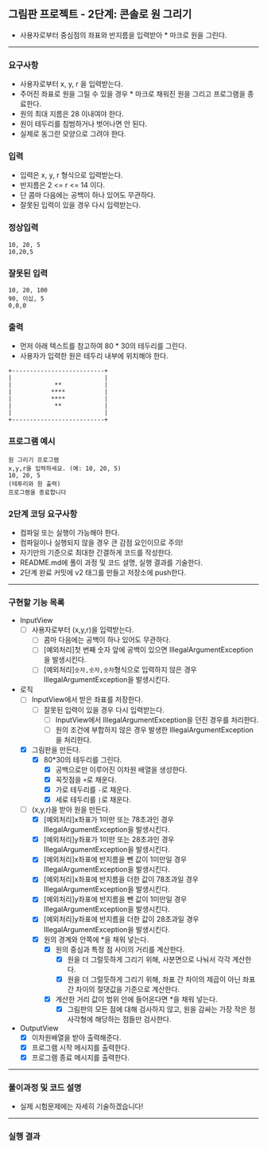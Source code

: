 ## 그림판 프로젝트 - 2단계: 콘솔로 원 그리기
- 사용자로부터 중심점의 좌표와 반지름을 입력받아 * 마크로 원을 그린다.

***

### 요구사항
- 사용자로부터 x, y, r 을 입력받는다.
- 주어진 좌표로 원을 그릴 수 있을 경우 * 마크로 채워진 원을 그리고 프로그램을 종료한다.
- 원의 최대 지름은 28 이내여야 한다.
- 원이 테두리를 침범하거나 벗어나면 안 된다.
- 실제로 동그란 모양으로 그려야 한다.

### 입력 
- 입력은 x, y, r 형식으로 입력받는다.
- 반지름은 2 <= r <= 14 이다.
- 단 콤마 다음에는 공백이 하나 있어도 무관하다.
- 잘못된 입력이 있을 경우 다시 입력받는다.
  
### 정상입력
```
10, 20, 5
10,20,5
```

### 잘못된 입력
```
10, 20, 100
90, 이십, 5
0,0,0
```

### 출력
- 먼저 아래 텍스트를 참고하여 80 * 30의 테두리를 그린다.
- 사용자가 입력한 원은 테두리 내부에 위치해야 한다.
```
+--------------------------+
|                          |
|            **            |
|           ****           |
|           ****           |
|            **            |
|                          |
+--------------------------+
```

### 프로그램 예시
```
원 그리기 프로그램
x,y,r을 입력하세요. (예: 10, 20, 5)
10, 20, 5
(테투리와 원 출력)
프로그램을 종료합니다
```

### 2단계 코딩 요구사항
- 컴파일 또는 실행이 가능해야 한다.
- 컴파일이나 실행되지 않을 경우 큰 감점 요인이므로 주의!
- 자기만의 기준으로 최대한 간결하게 코드를 작성한다.
- README.md에 풀이 과정 및 코드 설명, 실행 결과를 기술한다.
- 2단계 완료 커밋에 v2 태그를 만들고 저장소에 push한다.

***

### 구현할 기능 목록

- InputView
  - [ ] 사용자로부터 (x,y,r)을 입력받는다.
    - [ ] 콤마 다음에는 공백이 하나 있어도 무관하다.
    - [ ] [예외처리]첫 번째 숫자 앞에 공백이 있으면 IllegalArgumentException을 발생시킨다.
    - [ ] [예외처리]`숫자,숫자,숫자`형식으로 입력하지 않은 경우 IllegalArgumentException을 발생시킨다.
- 로직
  - [ ] InputView에서 받은 좌표를 저장한다.
    - [ ] 잘못된 입력이 있을 경우 다시 입력받는다.
      - [ ] InputView에서 IllegalArgumentException을 던진 경우를 처리한다.
      - [ ] 원의 조건에 부합하지 않은 경우 발생한 IllegalArgumentException을 처리한다.
  - [x] 그림판을 만든다.
    - [x] 80*30의 테두리를 그린다.
      - [x] 공백으로만 이루어진 이차원 배열을 생성한다.
      - [x] 꼭짓점을 `+`로 채운다.
      - [x] 가로 테두리를 `-`로 채운다.
      - [x] 세로 테두리를 `|`로 채운다.
  - [ ] (x,y,r)을 받아 원을 만든다.
    - [x] [예외처리]x좌표가 1미만 또는 78초과인 경우 IllegalArgumentException을 발생시킨다.
    - [x] [예외처리]y좌표가 1미만 또는 28초과인 경우 IllegalArgumentException을 발생시킨다.
    - [x] [예외처리]x좌표에 반지름을 뺀 값이 1미만일 경우 IllegalArgumentException을 발생시킨다.
    - [x] [예외처리]x좌표에 반지름을 더한 값이 78초과일 경우 IllegalArgumentException을 발생시킨다.
    - [x] [예외처리]y좌표에 반지름을 뺀 값이 1미만일 경우 IllegalArgumentException을 발생시킨다.
    - [x] [예외처리]y좌표에 반지름을 더한 값이 28초과일 경우 IllegalArgumentException을 발생시킨다.
    - [x] 원의 경계와 안쪽에 *을 채워 넣는다.
      - [x] 원의 중심과 특정 점 사이의 거리를 계산한다.
        - [x] 원을 더 그럴듯하게 그리기 위해, 사분면으로 나눠서 각각 계산한다.
        - [x] 원을 더 그럴듯하게 그리기 위해, 좌표 간 차이의 제곱이 아닌 좌표 간 차이의 절댓값을 기준으로 계산한다. 
      - [x] 계산한 거리 값이 범위 안에 들어온다면 *을 채워 넣는다.
        - [x] 그림판의 모든 점에 대해 검사하지 않고, 원을 감싸는 가장 작은 정사각형에 해당하는 점들만 검사한다.
- OutputView
  - [x] 이차원배열을 받아 출력해준다.
  - [x] 프로그램 시작 메시지를 출력한다.
  - [x] 프로그램 종료 메시지를 출력한다.

***

### 풀이과정 및 코드 설명
- 실제 시험문제에는 자세히 기술하겠습니다!

***

### 실행 결과
```
```
